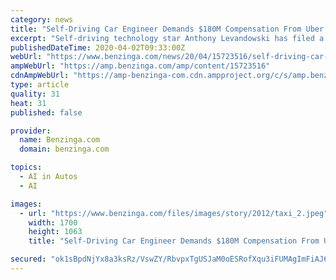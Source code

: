 ```yaml
---
category: news
title: "Self-Driving Car Engineer Demands $180M Compensation From Uber For Google Trade-Secret Theft Case"
excerpt: "Self-driving technology star Anthony Levandowski has filed a motion to get Uber Technologies Inc. (NYSE: UBER) into an arbitration, Bloomberg reported Wednesday. What Happened"
publishedDateTime: 2020-04-02T09:33:00Z
webUrl: "https://www.benzinga.com/news/20/04/15723516/self-driving-car-engineer-demands-180m-compensation-from-uber-for-google-trade-secret-theft-case"
ampWebUrl: "https://amp.benzinga.com/amp/content/15723516"
cdnAmpWebUrl: "https://amp-benzinga-com.cdn.ampproject.org/c/s/amp.benzinga.com/amp/content/15723516"
type: article
quality: 31
heat: 31
published: false

provider:
  name: Benzinga.com
  domain: benzinga.com

topics:
  - AI in Autos
  - AI

images:
  - url: "https://www.benzinga.com/files/images/story/2012/taxi_2.jpeg"
    width: 1700
    height: 1063
    title: "Self-Driving Car Engineer Demands $180M Compensation From Uber For Google Trade-Secret Theft Case"

secured: "ok1sBpdNjYx8a3ksRz/VswZY/RbvpxTgUSJaM0oESRofXqu3iFUMAgImFiAJ68W7Pj6Ddls1dpPbatmOm02bIXMAX2MiMVw3chXb2cjc/aLhKqyHaQKD6MO9ZBRBOaeZ+Z/YrCFZaMERPmrMwtdCDgUXvkkiSPeUEok676a6y77pmaDoDXHR2m+eHbPMIgH6FVRcbMe3vBVp6UjBJ9Rgas+FFBtjxA1cxEj6cinl8knSNGcTXGjprz/qqlSb+XPU3xX2ZAsKOs9hNQNi6JSPONmynxRf4Xrj/5HpwFbIkhApQrCGhCMGetCIDDTpDCWLRzcmHxiWPcBj/+puodAGNPq+2KO3SoSwpvY0i3jv0GTs4KDMUrg1H6HiOysgMsvlkZv/1c3ylx20k/febBGBx0y+fh120oGz0nR9iGG12zYU2+Ezb/ERW5YmyNfSwRw+42dtK4SkEMXKT9Zwu1k5txg1UFvcQDzNPbYCRys5LP8=;yglOcFkVpVhHNevNZfABTg=="
---
```


